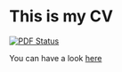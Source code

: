 # This is my CV

[![PDF Status](https://www.sharelatex.com/github/repos/kschmidi/cv/builds/latest/badge.svg)](https://www.sharelatex.com/github/repos/kschmidi/cv/builds/latest/output.pdf)

You can have a look [here](https://www.sharelatex.com/github/repos/kschmidi/cv/builds/latest/output.pdf)